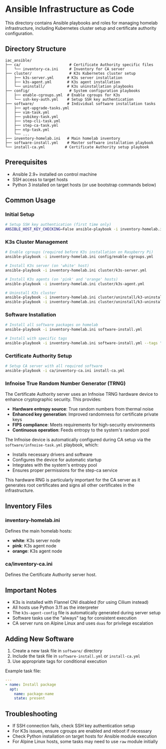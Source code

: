# Ansible Infrastructure as Code

This directory contains Ansible playbooks and roles for managing homelab infrastructure, including Kubernetes cluster setup and certificate authority configuration.

## Directory Structure

```
iac_ansible/
├── ca/                      # Certificate Authority specific files
│   └── inventory-ca.ini     # Inventory for CA server
├── cluster/                 # K3s Kubernetes cluster setup
│   ├── k3s-server.yml      # K3s server installation
│   ├── k3s-agent.yml       # K3s agent installation
│   └── uninstall/          # K3s uninstallation playbooks
├── config/                  # System configuration playbooks
│   ├── enable-cgroups.yml  # Enable cgroups for K3s
│   └── ssh-key-auth.yml    # Setup SSH key authentication
├── software/               # Individual software installation tasks
│   ├── apt-upgrade-tasks.yml
│   ├── vim-task.yml
│   ├── yubikey-task.yml
│   ├── step-cli-task.yml
│   ├── step-ca-task.yml
│   ├── ntp-task.yml
│   └── ...
├── inventory-homelab.ini   # Main homelab inventory
├── software-install.yml    # Master software installation playbook
└── install-ca.yml         # Certificate Authority setup playbook
```

## Prerequisites

- Ansible 2.9+ installed on control machine
- SSH access to target hosts
- Python 3 installed on target hosts (or use bootstrap commands below)

## Common Usage

### Initial Setup

```bash
# Setup SSH key authentication (first time only)
ANSIBLE_HOST_KEY_CHECKING=False ansible-playbook -i inventory-homelab.ini config/ssh-key-auth.yml --ask-pass
```

### K3s Cluster Management

```bash
# Enable cgroups (required before K3s installation on Raspberry Pi)
ansible-playbook -i inventory-homelab.ini config/enable-cgroups.yml

# Install K3s server (on 'white' host)
ansible-playbook -i inventory-homelab.ini cluster/k3s-server.yml

# Install K3s agents (on 'pink' and 'orange' hosts)
ansible-playbook -i inventory-homelab.ini cluster/k3s-agent.yml

# Uninstall K3s cluster
ansible-playbook -i inventory-homelab.ini cluster/uninstall/k3-uninstall-agent.yml
ansible-playbook -i inventory-homelab.ini cluster/uninstall/k3-uninstall-server.yml
```

### Software Installation

```bash
# Install all software packages on homelab
ansible-playbook -i inventory-homelab.ini software-install.yml

# Install with specific tags
ansible-playbook -i inventory-homelab.ini software-install.yml --tags "apt-upgrade"
```

### Certificate Authority Setup

```bash
# Setup CA server with all required software
ansible-playbook -i ca/inventory-ca.ini install-ca.yml
```

### Infnoise True Random Number Generator (TRNG)

The Certificate Authority server uses an Infnoise TRNG hardware device to enhance cryptographic security. This provides:

- **Hardware entropy source**: True random numbers from thermal noise
- **Enhanced key generation**: Improved randomness for certificate private keys
- **FIPS compliance**: Meets requirements for high-security environments
- **Continuous operation**: Feeds entropy to the system's random pool

The Infnoise device is automatically configured during CA setup via the `software/infnoise-task.yml` playbook, which:
- Installs necessary drivers and software
- Configures the device for automatic startup
- Integrates with the system's entropy pool
- Ensures proper permissions for the step-ca service

This hardware RNG is particularly important for the CA server as it generates root certificates and signs all other certificates in the infrastructure.

## Inventory Files

### inventory-homelab.ini
Defines the main homelab hosts:
- **white**: K3s server node
- **pink**: K3s agent node
- **orange**: K3s agent node

### ca/inventory-ca.ini
Defines the Certificate Authority server host.

## Important Notes

- K3s is installed with Flannel CNI disabled (for using Cilium instead)
- All hosts use Python 3.11 as the interpreter
- The `k3s-agent-config` file is automatically generated during server setup
- Software tasks use the "always" tag for consistent execution
- CA server runs on Alpine Linux and uses `doas` for privilege escalation

## Adding New Software

1. Create a new task file in `software/` directory
2. Include the task file in `software-install.yml` or `install-ca.yml`
3. Use appropriate tags for conditional execution

Example task file:
```yaml
---
- name: Install package
  apt:
    name: package-name
    state: present
```

## Troubleshooting

- If SSH connection fails, check SSH key authentication setup
- For K3s issues, ensure cgroups are enabled and reboot if necessary
- Check Python installation on target hosts for Ansible module execution
- For Alpine Linux hosts, some tasks may need to use `raw` module initially